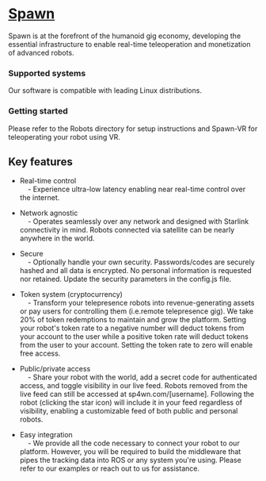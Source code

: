 # [Spawn](https://sp4wn.com)

Spawn is at the forefront of the humanoid gig economy, developing the essential infrastructure to enable real-time teleoperation and monetization of advanced robots.

### Supported systems
Our software is compatible with leading Linux distributions.

### Getting started
Please refer to the Robots directory for setup instructions and Spawn-VR for teleoperating your robot using VR. 

## Key features
- Real-time control  
    &nbsp;&nbsp;&nbsp;&nbsp;- Experience ultra-low latency enabling near real-time control over the internet. 

-  Network agnostic  
    &nbsp;&nbsp;&nbsp;&nbsp;- Operates seamlessly over any network and designed with Starlink connectivity in mind. Robots connected via satellite can be nearly anywhere in the world.

- Secure  
    &nbsp;&nbsp;&nbsp;&nbsp;- Optionally handle your own security. Passwords/codes are securely hashed and all data is encrypted. No personal information is requested nor retained. Update the security parameters in the config.js file.

- Token system (cryptocurrency)  
    &nbsp;&nbsp;&nbsp;&nbsp;- Transform your telepresence robots into revenue-generating assets or pay users for controlling them (i.e.remote telepresence gig). We take 20% of token redemptions to maintain and grow the platform. Setting your robot's token rate to a negative number will deduct tokens from your account to the user while a positive token rate will deduct tokens from the user to your account. Setting the token rate to zero will enable free access.

- Public/private access  
    &nbsp;&nbsp;&nbsp;&nbsp;- Share your robot with the world, add a secret code for authenticated access, and toggle visibility in our live feed. Robots removed from the live feed can still be accessed at sp4wn.com/[username]. Following the robot (clicking the star icon) will include it in your feed regardless of visibility, enabling a customizable feed of both public and personal robots.

- Easy integration  
    &nbsp;&nbsp;&nbsp;&nbsp;- We provide all the code necessary to connect your robot to our platform. However, you will be required to build the middleware that pipes the tracking data into ROS or any system you're using. Please refer to our examples or reach out to us for assistance.